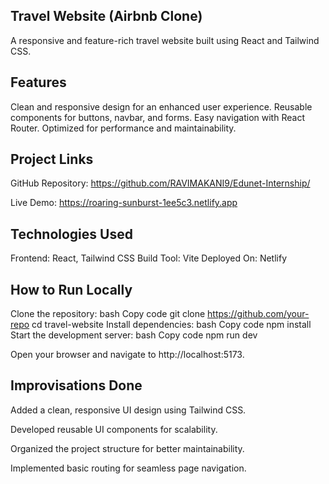Travel Website (Airbnb Clone)
------------------------------------------------------
A responsive and feature-rich travel website built using React and Tailwind CSS.

Features 
------------------------------------
Clean and responsive design for an enhanced user experience.
Reusable components for buttons, navbar, and forms.
Easy navigation with React Router.
Optimized for performance and maintainability.

Project Links
------------------------------------
GitHub Repository: https://github.com/RAVIMAKANI9/Edunet-Internship/

Live Demo: https://roaring-sunburst-1ee5c3.netlify.app

Technologies Used
-------------------------------------
Frontend: React, Tailwind CSS
Build Tool: Vite
Deployed On: Netlify

How to Run Locally
--------------------------------------------
Clone the repository:
bash
Copy code
git clone https://github.com/your-repo
cd travel-website
Install dependencies:
bash
Copy code
npm install
Start the development server:
bash
Copy code
npm run dev

Open your browser and navigate to http://localhost:5173.

Improvisations Done
----------------------------------------
Added a clean, responsive UI design using Tailwind CSS.

Developed reusable UI components for scalability.

Organized the project structure for better maintainability.

Implemented basic routing for seamless page navigation.
